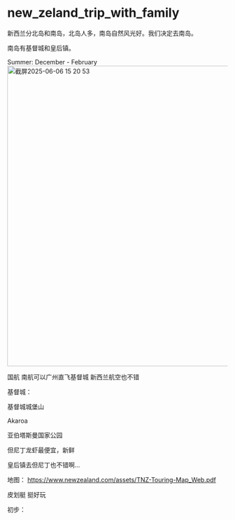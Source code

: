 # new_zeland_trip_with_family

新西兰分北岛和南岛，北岛人多，南岛自然风光好。我们决定去南岛。

南岛有基督城和皇后镇。

Summer: December - February
<img width="687" alt="截屏2025-06-06 15 20 53" src="https://github.com/user-attachments/assets/986dff6f-15ca-4ed8-b416-5a31ac9e4884" />

国航
南航可以广州直飞基督城
新西兰航空也不错

基督城：

基督城城堡山

Akaroa

亚伯塔斯曼国家公园

但尼丁龙虾最便宜，新鲜

皇后镇去但尼丁也不错啊...


地图：
https://www.newzealand.com/assets/TNZ-Touring-Map_Web.pdf

皮划艇 挺好玩

初步：



